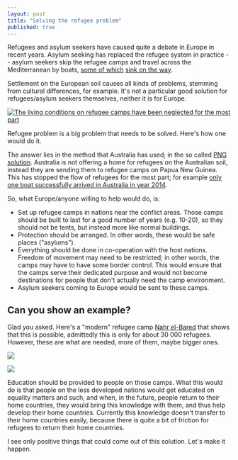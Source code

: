 ```yaml
---
layout: post
title: "Solving the refugee problem"
published: true
---
```


Refugees and asylum seekers have caused quite a debate in Europe in recent years. Asylum seeking has replaced the refugee system in practice -- asylum seekers skip the refugee camps and travel across the Mediterranean by boats, [some of which](http://www.bbc.com/news/world-europe-31414009) [sink on the way](http://www.unhcr.org/4f2803949.html).

Settlement on the European soil causes all kinds of problems, stemming from cultural differences, for example. It's not a particular good solution for refugees/asylum seekers themselves, neither it is for Europe.

[![The living conditions on refugee camps have been neglected for the most part](http://upload.wikimedia.org/wikipedia/commons/9/94/The_Sahrawi_refugees_%E2%80%93_a_forgotten_crisis_in_the_Algerian_desert_%287%29.jpg)](http://upload.wikimedia.org/wikipedia/commons/9/94/The_Sahrawi_refugees_%E2%80%93_a_forgotten_crisis_in_the_Algerian_desert_%287%29.jpg)

Refugee problem is a big problem that needs to be solved. Here's how one would do it.

The answer lies in the method that Australia has used; in the so called [PNG solution](http://en.wikipedia.org/wiki/PNG_solution). Australia is not offering a home for refugees on the Australian soil, instead they are sending them to refugee camps on Papua New Guinea. This has stopped the flow of refugees for the most part; for example [only one boat successfully arrived in Australia in year 2014](http://www.smh.com.au/federal-politics/political-news/scott-morrison-cuts-off-access-to-australia-for-refugees-in-indonesia-20141118-11p7ww.html).

So, what Europe/anyone willing to help would do, is:

- Set up refugee camps in nations near the conflict areas. Those camps should be built to last for a good number of years (e.g. 10-20), so they should not be tents, but instead more like normal buildings.
- Protection should be arranged. In other words, these would be safe places ("asylums").
- Everything should be done in co-operation with the host nations. Freedom of movement may need to be restricted; in other words, the camps may have to have some border control. This would ensure that the camps serve their dedicated purpose and would not become destinations for people that don't actually need the camp environment.
- Asylum seekers coming to Europe would be sent to these camps.

## Can you show an example?

Glad you asked. Here's a "modern" refugee camp [Nahr el-Bared](http://www.dezeen.com/2013/05/02/reconstruction-of-nahr-el-bared-refugee-camp/) that shows that this is possible, admittedly this is only for about 30 000 refugees. However, these are what are needed, more of them, maybe bigger ones.

[![](https://cloud.githubusercontent.com/assets/433707/6909567/1e65f3b6-d750-11e4-97f2-ece9806a95d8.png)](https://cloud.githubusercontent.com/assets/433707/6909567/1e65f3b6-d750-11e4-97f2-ece9806a95d8.png)

[![](https://cloud.githubusercontent.com/assets/433707/6909578/2e0372bc-d750-11e4-91b0-0b2aff0b80b7.png)](https://cloud.githubusercontent.com/assets/433707/6909578/2e0372bc-d750-11e4-91b0-0b2aff0b80b7.png)

Education should be provided to people on those camps. What this would do is that people on the less developed nations would get educated on equality matters and such, and when, in the future, people return to their home countries, they would bring this knowledge with them, and thus help develop their home countries. Currently this knowledge doesn't transfer to their home countries easily, because there is quite a bit of friction for refugees to return their home countries.

I see only positive things that could come out of this solution. Let's make it happen.
